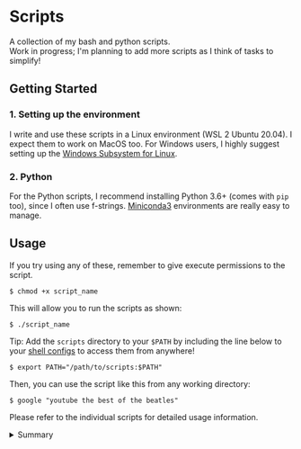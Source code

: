 # Scripts

A collection of my bash and python scripts.  
Work in progress; I'm planning to add more scripts as I think of tasks to simplify!

## Getting Started

### 1. Setting up the environment

I write and use these scripts in a Linux environment (WSL 2 Ubuntu 20.04). I expect them to work on MacOS too. For Windows users, I highly suggest setting up the [Windows Subsystem for Linux](https://docs.microsoft.com/en-us/windows/wsl/install-win10).

### 2. Python

For the Python scripts, I recommend installing Python 3.6+ (comes with `pip` too), since I often use f-strings.
[Miniconda3](https://docs.conda.io/en/latest/miniconda.html) environments are really easy to manage.

## Usage

If you try using any of these, remember to give execute permissions to the script.

    $ chmod +x script_name

This will allow you to run the scripts as shown:

    $ ./script_name

Tip: Add the `scripts` directory to your `$PATH` by including the line below to your [shell configs](https://github.com/rajitbanerjee/dotfiles/blob/main/shell/external.sh) to access them from anywhere!

    $ export PATH="/path/to/scripts:$PATH"

Then, you can use the script like this from any working directory:

    $ google "youtube the best of the beatles"

Please refer to the individual scripts for detailed usage information.

<details>
<summary>Summary</summary>

| Script              | Description                                                                   |
| ------------------- | ----------------------------------------------------------------------------- |
| ./hackerrank/       | Solutions to selected Linux Shell questions from HackerRank.                  |
| ./check-sudo-group  | List all the sudoers (with root privileges) on the system.                    |
| ./crc               | Cyclic Redundancy Check problem solver.                                       |
| ./encrypt-pdf       | Encrypt a given PDF file with a password.                                     |
| ./github            | Open GitHub for repository in current working directory.                      |
| ./google            | Google search in the command line.                                            |
| ./hamming           | 11-bit Hamming Code problem solver.                                           |
| ./install-conda     | `source ./install-conda` installs Miniconda3.                                 |
| ./lx                | Format LaTeX file, convert to PDF and trash auxiliary files.                  |
| ./merge-json        | Merge all JSON files in the specified directory.                              |
| ./merge-pdf         | Merge mutliple PDF files into a single file.                                  |
| ./mkfile            | Create a new file in a new directory at the same time.                        |
| ./path              | Pretty print the `$PATH` variable.                                            |
| ./remove-extensions | Remove file extensions from all files in the specified directory.             |
| ./remove-pages      | Remove specified pages from a given PDF file.                                 |
| ./rename-files      | Rename files to replace spaces with underscores, and change to lower case.    |
| ./run-py-java       | Run all python/java files in a specified directory.                           |
| ./setup-coc-nvim    | Install coc.nvim extensions                                                   |
| ./setup-vundle      | Install Vundle and other vim plugins (or update them).                        |
| ./sort-json         | Sort a JSON file (lexicographically) in-place (including any nested objects). |
| ./system-setup      | Install system dependencies (+ vim plugins' dependencies) on a fresh system.  |
| ./update-submodule  | Update changes in a given submodule.                                          |
| ./youtube           | Download a YouTube video (mp4) or audio file (mp3).                           |

</details>
